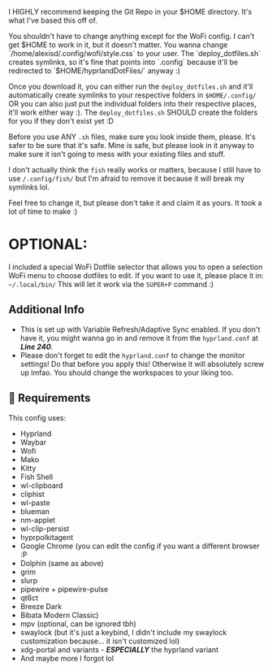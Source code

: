 I HIGHLY recommend keeping the Git Repo in your $HOME directory. It's what I've based this off of.

You shouldn't have to change anything except for the WoFi config. I can't get $HOME to work in it, but it doesn't matter. You wanna change `/home/alexisd/.config/wofi/style.css` to your user. The `deploy_dotfiles.sh` creates symlinks, so it's fine that points into `.config` because it'll be redirected to `$HOME/hyprlandDotFiles/` anyway :)

Once you download it, you can either run the `deploy_dotfiles.sh` and it'll automatically create symlinks to your respective folders in `$HOME/.config/` OR you can also just put the individual folders into their respective places, it'll work either way :). The `deploy_dotfiles.sh` SHOULD create the folders for you if they don't exist yet :D

Before you use ANY `.sh` files, make sure you look inside them, please. It's safer to be sure that it's safe. Mine is safe, but please look in it anyway to make sure it isn't going to mess with your existing files and stuff.

I don't actually think the `fish` really works or matters, because I still have to use `/.config/fish/` but I'm afraid to remove it because it will break my symlinks lol.

Feel free to change it, but please don't take it and claim it as yours. It took a lot of time to make :)


# OPTIONAL:
I included a special WoFi Dotfile selector that allows you to open a selection WoFi menu to choose dotfiles to edit. If you want to use it, please place it in:
`~/.local/bin/`
This will let it work via the `SUPER+P` command :)

## Additional Info
- This is set up with Variable Refresh/Adaptive Sync enabled. If you don't have it, you might wanna go in and remove it from the `hyprland.conf` at ***Line 240***.
- Please don't forget to edit the `hyprland.conf` to change the monitor settings! Do that before you apply this! Otherwise it will absolutely screw up lmfao. You should change the workspaces to your liking too.

## 🔧 Requirements

This config uses:
- Hyprland
- Waybar
- Wofi
- Mako
- Kitty
- Fish Shell
- wl-clipboard
- cliphist
- wl-paste
- blueman
- nm-applet
- wl-clip-persist
- hyprpolkitagent
- Google Chrome (you can edit the config if you want a different browser :P
- Dolphin (same as above)
- grim
- slurp
- pipewire + pipewire-pulse
- qt6ct
- Breeze Dark
- Bibata Modern Classic)
- mpv (optional, can be ignored tbh)
- swaylock (but it's just a keybind, I didn't include my swaylock customization because... it isn't customized lol)
- xdg-portal and variants - ***ESPECIALLY*** the hyprland variant
- And maybe more I forgot lol
